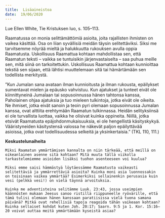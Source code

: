 ```yaml
---
title:  Lisäaineistoa
date:  19/06/2020
---
```


Lue Ellen White, Tie Kristuksen luo, s. 105–113.

Raamatussa on monia selittämättömiä asioita, joita rajallisten ihmisten on vaikea käsittää. Osa on liian syvällisiä meidän täysin selitettäviksi. Siksi me tarvitsemme nöyrää mieltä ja halukkuutta rukouksen avulla oppia Raamatusta. Uskollisuus Raamattua kohtaan mahdollistaa sen, että Raamatun teksti – vaikka se tuntuisikin järjenvastaiselta – saa puhua meille sen, mitä siinä on tarkoitettukin. Uskollisuus Raamattua kohtaan kunnioittaa tekstiä sen sijaan, että lähtisi muuttelemaan sitä tai hämärtämään sen todellista merkitystä.

”Kun Jumalan sana avataan ilman kunnioitusta ja ilman rukousta, epäilykset sumentavat mielen ja epäusko vahvistuu. Kun ajatukset ja tunteet eivät ole kiinnittyneinä Jumalaan tai sopusoinnussa hänen tahtonsa kanssa, Paholainen ohjaa ajatuksia ja tuo mieleen tulkintoja, jotka eivät ole oikeita. Ne ihmiset, jotka eivät sanoin ja teoin pyri olemaan sopusoinnussa Jumalan kanssa, ovat alttiita erehtymään Raamatun tulkinnassa. Heidän selityksiinsä ei ole turvallista luottaa, vaikka he olisivat kuinka oppineita. Niillä, jotka etsivät Raamatusta epäjohdonmukaisuuksia, ei ole hengellistä käsityskykyä. Vääristyneiden käsitystensä valossa he näkevät paljon epäilyttävää asioissa, jotka ovat todellisuudessa selkeitä ja yksinkertaisia.” (TKL 110, 111.)

**Keskustelunaiheita**

`Miksi Raamatun ymmärtämisen kannalta on niin tärkeää, että meillä on oikeanlainen asenne sitä kohtaan? Mitä muuta tällä viikolla tarkastelemiemme asioiden lisäksi tuohon asenteeseen voi kuulua?`

`Miksi emme saisi hämmästyä löytäessämme Raamatusta vaikeasti selitettäviä ja ymmärrettäviä asioita? Kuinka moni asia luonnossakin on toisinaan vaikea ymmärtää? Esimerkiksi sellainenkin perusasia kuin vesi (pelkkä vesi!) on vielä täynnä arvoituksia.`

`Kuinka me adventisteina selitämme Luuk. 23:43, jossa useimpien käännösten mukaan Jeesus sanoo ristillä riippuneelle ryövärille, että tämä tulisi olemaan hänen kanssaan paratiisissa vielä tuona samana päivänä? Mitkä ovat rehellisiä tapoja reagoida tähän vaikeaan kohtaan? Kuinka sellaiset kohdat kuten Joh. 20:17; Saarn. 9:5 ja 1. Kor. 15:16–20 voivat auttaa meitä ymmärtämään kyseistä asiaa?`